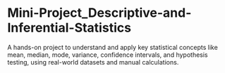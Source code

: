 # Mini-Project_Descriptive-and-Inferential-Statistics
A hands-on project to understand and apply key statistical concepts like mean, median, mode, variance, confidence intervals, and hypothesis testing, using real-world datasets and manual calculations.

